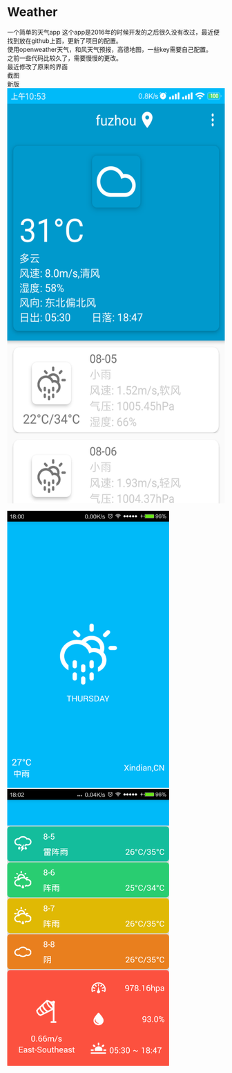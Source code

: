 # Weather
一个简单的天气app
这个app是2016年的时候开发的之后很久没有改过，最近便找到放在github上面，更新了项目的配置。  
使用openweather天气，和风天气预报，高德地图，一些key需要自己配置。  
之前一些代码比较久了，需要慢慢的更改。  
最近修改了原来的界面  
截图  
新版  
<img src="https://github.com/absolve/Weather/blob/master/device-2019-08-05-105406.png" width="540" height="960"/>

<img src="https://github.com/absolve/Weather/blob/master/180807_wmZk_2000932.png" width="375" height="640"/>
<img src="https://github.com/absolve/Weather/blob/master/180829_VmRD_2000932.png" width="375" height="640"/>

